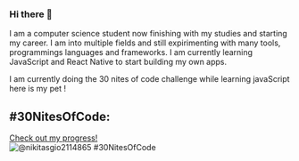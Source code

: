 ### Hi there 👋
I am a computer science student now finishing with my studies and starting my career.
I am into multiple fields and still expirimenting with many tools, programmings languages and frameworks.
I am currently learning JavaScript and React Native to start building my own apps.

I am currently doing the 30 nites of code challenge while learning javaScript here is my pet ! 
## #30NitesOfCode:
  [Check out my progress!](https://www.codedex.io/@nikitasgio2114865/30-nites-of-code)  
  ![@nikitasgio2114865 #30NitesOfCode](https://www.codedex.io/api/petStatus?user=nikitasgio2114865)

<!--
**giorgos-nikits/giorgos-nikits** is a ✨ _special_ ✨ repository because its `README.md` (this file) appears on your GitHub profile.

Here are some ideas to get you started:

- 🔭 I’m currently working on ...
- 🌱 I’m currently learning ...
- 👯 I’m looking to collaborate on ...
- 🤔 I’m looking for help with ...
- 💬 Ask me about ...
- 📫 How to reach me: ...
- 😄 Pronouns: ...
- ⚡ Fun fact: ...
-->
